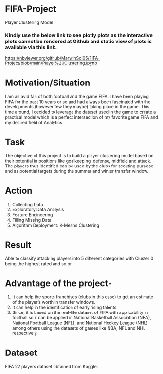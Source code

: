 # FIFA-Project
Player Clustering Model

### Kindly use the below link to see plotly plots as the interactive plots cannot be rendered at Github and static view of plots is available via this link.
https://nbviewer.org/github/MarwinSol05/FIFA-Project/blob/main/Player%20Clustering.ipynb

# Motivation/Situation
I am an avid fan of both football and the game FIFA. I have been playing FIFA for the past 10 years or so and had always been fascinated with the developments (however few they maybe) taking place in the game. This time around, I decided to leverage the dataset used in the game to create a practical model which is a perfect intersection of my favorite game FIFA and my desired field of Analytics.

# Task
The objective of this project is to build a player clustering model based on their potential in positions like goalkeeping, defense, midfield and attack. The players thus identified can be used by the clubs for scouting purpose and as potential targets during the summer and winter transfer window.

# Action
1. Collecting Data
2. Exploratory Data Analysis
3. Feature Engineering
4. Filling Missing Data
5. Algorithm Deployment: K-Means Clustering

# Result 
Able to classify attacking players into 5 different categories with Cluster 0 being the highest rated and so on.

# Advantage of the project- 
1.	It can help the sports franchises (clubs in this case) to get an estimate of the player’s worth in transfer windows.
2.	It can help in the identification of early rising talents.
3.	Since, it is based on the real-life dataset of FIFA with applicability in football so it can be applied in National Basketball Association (NBA), National Football League (NFL), and National Hockey League (NHL) among others using the datasets of games like NBA, NFL and NHL respectively.

# Dataset
FIFA 22 players dataset obtained from Kaggle.
